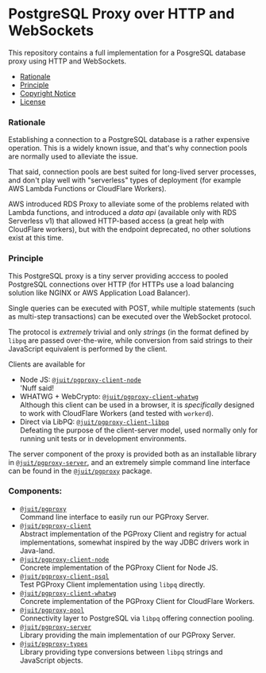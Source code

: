 # PostgreSQL Proxy over HTTP and WebSockets

This repository contains a full implementation for a PosgreSQL database proxy
using HTTP and WebSockets.

* [Rationale](#rationale)
* [Principle](#principle)
* [Copyright Notice](NOTICE.md)
* [License](LICENSE.md)

### Rationale

Establishing a connection to a PostgreSQL database is a rather expensive
operation. This is a widely known issue, and that's why connection pools are
normally used to alleviate the issue.

That said, connection pools are best suited for long-lived server processes,
and don't play well with "serverless" types of deployment (for example AWS
Lambda Functions or CloudFlare Workers).

AWS introduced RDS Proxy to alleviate some of the problems related with Lambda
functions, and introduced a _data api_ (available only with RDS Serverless v1)
that allowed HTTP-based access (a great help with CloudFlare workers), but with
the endpoint deprecated, no other solutions exist at this time.

### Principle

This PostgreSQL proxy is a tiny server providing acccess to pooled PostgreSQL
connections over HTTP (for HTTPs use a load balancing solution like NGINX or
AWS Application Load Balancer).

Single queries can be executed with POST, while multiple statements (such as
multi-step transactions) can be executed over the WebSocket protocol.

The protocol is _extremely_ trivial and only _strings_ (in the format defined
by `libpq` are passed over-the-wire, while conversion from said strings to
their JavaScript equivalent is performed by the client.

Clients are available for

* Node JS: [`@juit/pgproxy-client-node`](./workspaces/node) \
  'Nuff said!
* WHATWG + WebCrypto: [`@juit/pgproxy-client-whatwg`](./workspaces/whatwg) \
  Although this client can be used in a browser, it is _specifically_ designed
  to work with CloudFlare Workers (and tested with `workerd`).
* Direct via LibPQ: [`@juit/pgproxy-client-libpq`](./workspaces/libpq) \
  Defeating the purpose of the client-server model, used normally only for
  running unit tests or in development environments.

The server component of the proxy is provided both as an installable library
in [`@juit/pgproxy-server`](./workspaces/server), and an extremely simple
command line interface can be found in the [`@juit/pgproxy`](./workspaces/cli)
package.

### Components:

* [`@juit/pgproxy`](workspaces/cli) \
  Command line interface to easily run our PGProxy Server.
* [`@juit/pgproxy-client`](workspaces/client) \
  Abstract implementation of the PGProxy Client and registry for actual
  implementations, somewhat inspired by the way JDBC drivers work in Java-land.
* [`@juit/pgproxy-client-node`](workspaces/client-node) \
  Concrete implementation of the PGProxy Client for Node JS.
* [`@juit/pgproxy-client-psql`](workspaces/client-psql) \
  Test PGProxy Client implementation using `libpq` directly.
* [`@juit/pgproxy-client-whatwg`](workspaces/client-whatwg) \
  Concrete implementation of the PGProxy Client for CloudFlare Workers.
* [`@juit/pgproxy-pool`](workspaces/pool) \
  Connectivity layer to PostgreSQL via `libpq` offering connection pooling.
* [`@juit/pgproxy-server`](workspaces/server) \
  Library providing the main implementation of our PGProxy Server.
* [`@juit/pgproxy-types`](workspaces/types) \
  Library providing type conversions between `libpq` strings and JavaScript
  objects.
